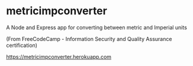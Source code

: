 # metricimpconverter
A Node and Express app for converting between metric and Imperial units

(From FreeCodeCamp - Information Security and Quality Assurance certification)

https://metricimpconverter.herokuapp.com
